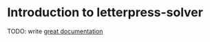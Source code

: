 # Introduction to letterpress-solver

TODO: write [great documentation](http://jacobian.org/writing/great-documentation/what-to-write/)
